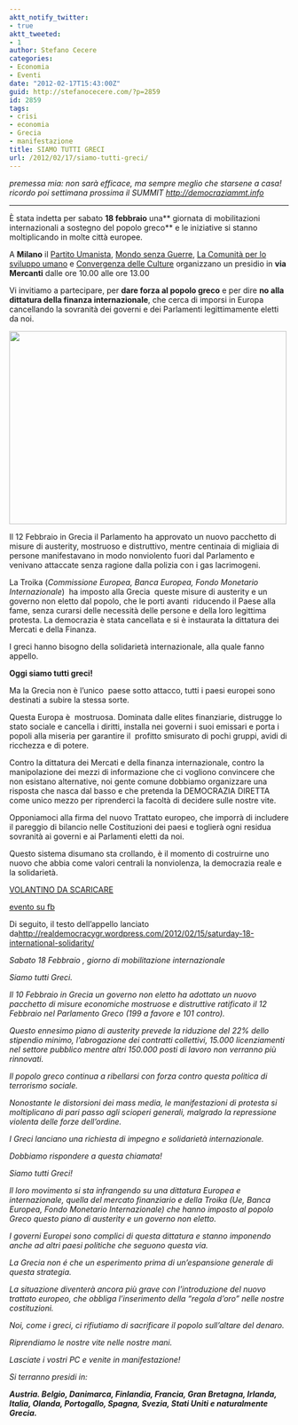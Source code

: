 ```yaml
---
aktt_notify_twitter:
- true
aktt_tweeted:
- 1
author: Stefano Cecere
categories:
- Economia
- Eventi
date: "2012-02-17T15:43:00Z"
guid: http://stefanocecere.com/?p=2859
id: 2859
tags:
- crisi
- economia
- Grecia
- manifestazione
title: SIAMO TUTTI GRECI
url: /2012/02/17/siamo-tutti-greci/
---
```


_premessa mia: non sarà efficace, ma sempre meglio che starsene a casa! ricordo poi settimana prossima il SUMMIT <http://democraziammt.info>_

* * *

È stata indetta per sabato **18 febbraio** una** giornata di mobilitazioni internazionali a sostegno del popolo greco** e le iniziative si stanno moltiplicando in molte città europee.

A **Milano** il [Partito Umanista](http://www.pumilano.it/), [Mondo senza Guerre](http://www.mondosenzaguerre.org/milano/), [La Comunità per lo sviluppo umano](http://www.lacomunita.net/milano) e [Convergenza delle Culture](http://www.convergenceofcultures.org/index.php?lang=it) organizzano un presidio in **via Mercanti** dalle ore 10.00 alle ore 13.00

Vi invitiamo a partecipare, per **dare forza al popolo greco** e per dire **no alla dittatura della finanza internazionale**, che cerca di imporsi in Europa cancellando la sovranità dei governi e dei Parlamenti legittimamente eletti da noi.

<img class="aligncenter size-full wp-image-2860" title="siamo_tutti_greci" src="http://stefanocecere.com/wp-content/uploads/sites/3/2012/02/siamo_tutti_greci.jpg" alt="" width="500" height="348" srcset="http://stefanocecere.com/wp-content/uploads/sites/3/2012/02/siamo_tutti_greci.jpg 500w, http://stefanocecere.com/wp-content/uploads/sites/3/2012/02/siamo_tutti_greci-300x209.jpg 300w" sizes="(max-width: 500px) 100vw, 500px" />

Il 12 Febbraio in Grecia il Parlamento ha approvato un nuovo pacchetto di misure di austerity, mostruoso e distruttivo, mentre centinaia di migliaia di persone manifestavano in modo nonviolento fuori dal Parlamento e venivano attaccate senza ragione dalla polizia con i gas lacrimogeni.

La Troika (_Commissione Europea, Banca Europea, Fondo Monetario Internazionale_)  ha imposto alla Grecia  queste misure di austerity e un governo non eletto dal popolo, che le porti avanti  riducendo il Paese alla fame, senza curarsi delle necessità delle persone e della loro legittima protesta. La democrazia è stata cancellata e si è instaurata la dittatura dei Mercati e della Finanza.

I greci hanno bisogno della solidarietà internazionale, alla quale fanno appello.

**Oggi siamo tutti greci!**

Ma la Grecia non è l’unico  paese sotto attacco, tutti i paesi europei sono destinati a subire la stessa sorte.

Questa Europa è  mostruosa. Dominata dalle elites finanziarie, distrugge lo stato sociale e cancella i diritti, installa nei governi i suoi emissari e porta i popoli alla miseria per garantire il  profitto smisurato di pochi gruppi, avidi di ricchezza e di potere.

Contro la dittatura dei Mercati e della finanza internazionale, contro la manipolazione dei mezzi di informazione che ci vogliono convincere che non esistano alternative, noi gente comune dobbiamo organizzare una risposta che nasca dal basso e che pretenda la DEMOCRAZIA DIRETTA come unico mezzo per riprenderci la facoltà di decidere sulle nostre vite.

Opponiamoci alla firma del nuovo Trattato europeo, che imporrà di includere il pareggio di bilancio nelle Costituzioni dei paesi e toglierà ogni residua sovranità ai governi e ai Parlamenti eletti da noi.

Questo sistema disumano sta crollando, è il momento di costruirne uno nuovo che abbia come valori centrali la nonviolenza, la democrazia reale e la solidarietà.

[VOLANTINO DA SCARICARE](http://www.pumilano.it/images/azioni/18febbraiotuttigreci.pdf)

[evento su fb](https://www.facebook.com/events/211811602250661/)

Di seguito, il testo dell’appello lanciato da<http://realdemocracygr.wordpress.com/2012/02/15/saturday-18-international-solidarity/>

_Sabato 18 Febbraio , giorno di mobilitazione internazionale_
  
_Siamo tutti Greci._
  
_Il 10 Febbraio in Grecia un governo non eletto ha adottato un nuovo pacchetto di misure economiche mostruose e distruttive ratificato il 12 Febbraio nel Parlamento Greco (199 a favore e 101 contro)._
  
_Questo ennesimo piano di austerity prevede la riduzione del 22% dello stipendio minimo, l’abrogazione dei contratti collettivi, 15.000 licenziamenti nel settore pubblico mentre altri 150.000 posti di lavoro non verranno più rinnovati._
  
_Il popolo greco continua a ribellarsi con forza contro questa politica di terrorismo sociale._
  
_Nonostante le distorsioni dei mass media, le manifestazioni di protesta si moltiplicano di pari passo agli scioperi generali, malgrado la repressione violenta delle forze dell’ordine._
  
_I Greci lanciano una richiesta di impegno e solidarietà internazionale._
  
_Dobbiamo rispondere a questa chiamata!_
  
_Siamo tutti Greci!_
  
_Il loro movimento si sta infrangendo su una dittatura Europea e internazionale, quella del mercato finanziario e della Troika (Ue, Banca Europea, Fondo Monetario Internazionale) che hanno imposto al popolo Greco questo piano di austerity e un governo non eletto._
  
_I governi Europei sono complici di questa dittatura e stanno imponendo anche ad altri paesi politiche che seguono questa via._
  
_La Grecia non é che un esperimento prima di un’espansione generale di questa strategia._
  
_La situazione diventerà ancora più grave con l’introduzione del nuovo trattato europeo, che obbliga l’inserimento della “regola d’oro” nelle nostre costituzioni._

_Noi, come i greci, ci rifiutiamo di sacrificare il popolo sull’altare del denaro._

_Riprendiamo le nostre vite nelle nostre mani._

_Lasciate i vostri PC e venite in manifestazione!_

_Si terranno presidi in:_
  
**_Austria. Belgio, Danimarca, Finlandia, Francia, Gran Bretagna, Irlanda, Italia, Olanda, Portogallo, Spagna, Svezia, Stati Uniti e naturalmente Grecia._**